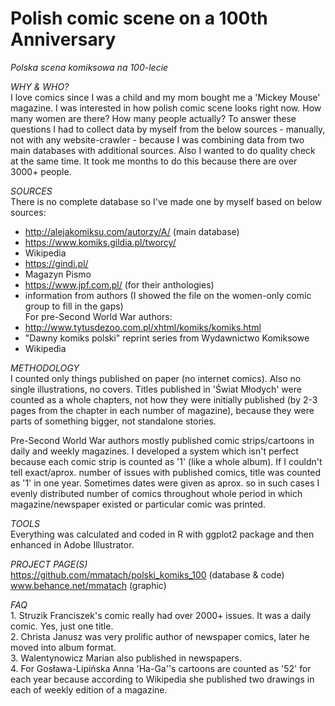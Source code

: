 # Polish comic scene on a 100th Anniversary
*Polska scena komiksowa na 100-lecie*

*WHY & WHO?*
<br>I love comics since I was a child and my mom bought me a 'Mickey Mouse' magazine. I was interested in how polish comic scene looks right now. How many women are there? How many people actually? To answer these questions I had to collect data by myself from the below sources - manually, not with any website-crawler - because I was combining data from two main databases with additional sources. Also I wanted to do quality check at the same time. It took me months to do this because there are over 3000+ people.

*SOURCES*
<br>There is no complete database so I've made one by myself based on below sources:
- http://alejakomiksu.com/autorzy/A/ (main database)
- https://www.komiks.gildia.pl/tworcy/
- Wikipedia
- https://gindi.pl/
- Magazyn Pismo
- https://www.jpf.com.pl/ (for their anthologies)
- information from authors (I showed the file on the women-only comic group to fill in the gaps)
<br>For pre-Second World War authors:
- http://www.tytusdezoo.com.pl/xhtml/komiks/komiks.html
- "Dawny komiks polski" reprint series from Wydawnictwo Komiksowe
- Wikipedia

*METHODOLOGY*
<br>I counted only things published on paper (no internet comics). Also no single illustrations, no covers. Titles published in 'Świat Młodych' were counted as a whole chapters, not how they were initially published (by 2-3 pages from the chapter in each number of magazine), because they were parts of something bigger, not standalone stories.

Pre-Second World War authors mostly published comic strips/cartoons in daily and weekly magazines. I developed a system which isn't perfect because each comic strip is counted as '1' (like a whole album).
If I couldn't tell exact/aprox. number of issues with published comics, title was counted as '1' in one year. Sometimes dates were given as aprox. so in such cases I evenly distributed number of comics throughout whole period in which magazine/newspaper existed or particular comic was printed.

*TOOLS*
<br>Everything was calculated and coded in R with ggplot2 package and then enhanced in Adobe Illustrator.

*PROJECT PAGE(S)*
<br> https://github.com/mmatach/polski_komiks_100 (database & code)
<br>www.behance.net/mmatach (graphic)

*FAQ*
<br>1. Struzik Franciszek's comic really had over 2000+ issues. It was a daily comic. Yes, just one title.
<br>2. Christa Janusz was very prolific author of newspaper comics, later he moved into album format.
<br>3. Walentynowicz Marian also published in newspapers.
<br>4. For Gosława-Lipińska Anna 'Ha-Ga''s cartoons are counted as '52' for each year because according to Wikipedia she published two drawings in each of weekly edition of a magazine.


